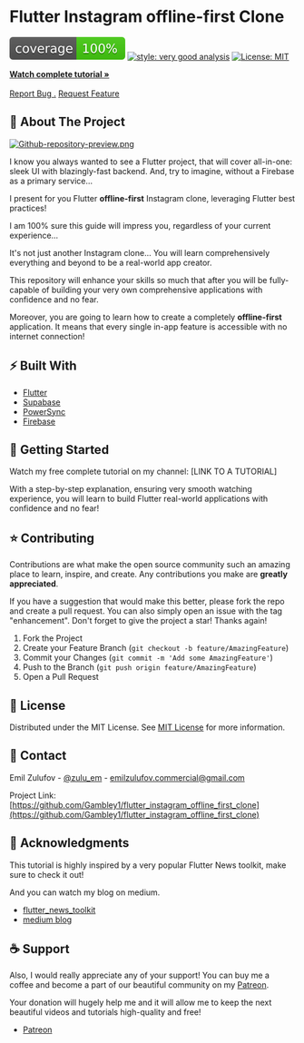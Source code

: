 # Flutter Instagram offline-first Clone

![coverage][coverage_badge]
[![style: very good analysis][very_good_analysis_badge]][very_good_analysis_link]
[![License: MIT][license_badge]][license_link]
 
<div>
<a href="[LINK TO TUTORIAL HERE]"><strong>Watch complete tutorial »</strong></a>
<br/>
<br/>  
<a href="https://github.com/Gambley1/flutter_instagram_offline_first_clone/issues/new?assignees=&labels=bug&projects=&template=bug_report.md&title=fix%3A+">Report Bug .</a>
<a href="https://github.com/Gambley1/flutter_instagram_offline_first_clone/issues/new?assignees=&labels=enhancement%2C+feature&projects=&template=feature_request.md&title=feat%3A+">Request Feature</a>
</p>
</div>

 ## 💫 About The Project

[![Github-repository-preview.png](https://i.postimg.cc/52v6WG4V/Github-repository-preview.png)](https://postimg.cc/FYr9jTkW)

I know you always wanted to see a Flutter project, that will cover all-in-one: sleek UI with blazingly-fast backend. And, try to imagine, without a Firebase as a primary service…

I present for you Flutter **offline-first** Instagram clone, leveraging Flutter best practices!

I am 100% sure this guide will impress you, regardless of your current experience…

It's not just another Instagram clone... You will learn comprehensively everything and beyond to be a real-world app creator.

This repository will enhance your skills so much that after you will be fully-capable of building your very own comprehensive applications with confidence and no fear.

Moreover, you are going to learn how to create a completely **offline-first** application. It means that every single in-app feature is accessible with no internet connection!

 ## ⚡️ Built With

- [Flutter](https://flutter.dev/)
- [Supabase](https://supabase.com/)
- [PowerSync](https://www.powersync.com/)
- [Firebase](https://firebase.google.com/)

 ## 🚀 Getting Started

Watch my free complete tutorial on my channel: [LINK TO A TUTORIAL]

With a step-by-step explanation, ensuring very smooth watching experience, you will learn to build Flutter real-world applications with confidence and no fear!
 ## ⭐️ Contributing

Contributions are what make the open source community such an amazing place to learn, inspire, and create. Any contributions you make are **greatly appreciated**.

If you have a suggestion that would make this better, please fork the repo and create a pull request. You can also simply open an issue with the tag "enhancement".
Don't forget to give the project a star! Thanks again!

1. Fork the Project
2. Create your Feature Branch (`git checkout -b feature/AmazingFeature`)
3. Commit your Changes (`git commit -m 'Add some AmazingFeature'`)
4. Push to the Branch (`git push origin feature/AmazingFeature`)
5. Open a Pull Request
 ## 📝 License

Distributed under the MIT License. See [MIT License](https://opensource.org/licenses/MIT) for more information.
 ## 💭 Contact

Emil Zulufov - [@zulu_em](https://twitter.com/zulu_em) - emilzulufov.commercial@gmail.com

Project Link: [https://github.com/Gambley1/flutter_instagram_offline_first_clone](https://github.com/Gambley1/flutter_instagram_offline_first_clone)
 ## 🎯 Acknowledgments

This tutorial is highly inspired by a very popular Flutter News toolkit, make sure to check it out!

And you can watch my blog on medium.

- [flutter_news_toolkit](https://flutter.dev/news)
- [medium blog](https://github.com/othneildrew/Best-README-Template)

 ## ☕️ Support

Also, I would really appreciate any of your support! You can buy me a coffee and become a part of our beautiful community on my [Patreon](http://patreon.com/EmilZulufov).

Your donation will hugely help me and it will allow me to keep the next beautiful videos and tutorials high-quality and free!

- [Patreon](http://patreon.com/EmilZulufov)


[coverage_badge]: coverage_badge.svg
[license_badge]: https://img.shields.io/badge/license-MIT-blue.svg
[license_link]: https://opensource.org/licenses/MIT
[very_good_analysis_badge]: https://img.shields.io/badge/style-very_good_analysis-B22C89.svg
[very_good_analysis_link]: https://pub.dev/packages/very_good_analysis
[tutorial_link]: https://youtube.com/
